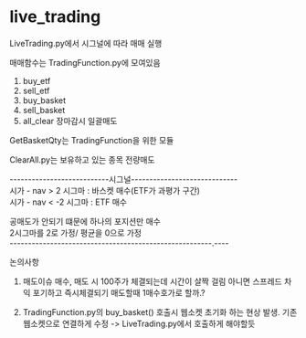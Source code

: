 # live_trading
LiveTrading.py에서 시그널에 따라 매매 실행

매매함수는 TradingFunction.py에 모여있음
 1) buy_etf
 2) sell_etf
 3) buy_basket
 4) sell_basket
 5) all_clear 장마감시 일괄매도

 GetBasketQty는 TradingFunction을 위한 모듈

 ClearAll.py는 보유하고 있는 종목 전량매도

---------------------------시그널-----------------------------  
시가 - nav > 2 시그마 : 바스켓 매수(ETF가 과평가 구간)  
시가 - nav < -2 시그마 : ETF 매수  

공매도가 안되기 떄문에 하나의 포지션만 매수  
2시그마를 2로 가정/ 평균을 0으로 가정  
-------------------------------------------------------.----

논의사항
1. 매도이슈
매수, 매도 시 100주가 체결되는데 시간이 살짝 걸림
아니면 스프레드 차익 포기하고 즉시체결되기 매도할때 1매수호가로 할까.?

2. TradingFunction.py의 buy_basket() 호출시 웹소켓 초기화 하는 현상 발생. 기존 웹소켓으로 연결하게 수정 -> LiveTrading.py에서 호출하게 해야할듯

